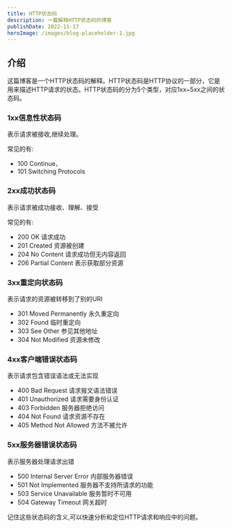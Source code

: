 ```yaml
---
title: HTTP状态码
description: 一篇解释HTTP状态码的博客
publishDate: 2022-11-17
heroImage: /images/blog-placeholder-1.jpg
---
```


## 介绍

这篇博客是一个HTTP状态码的解释。HTTP状态码是HTTP协议的一部分，它是用来描述HTTP请求的状态。HTTP状态码的分为5个类型，对应1xx~5xx之间的状态码。

### 1xx信息性状态码

表示请求被接收,继续处理。

常见的有:
- 100 Continue、
- 101 Switching Protocols

### 2xx成功状态码

表示请求被成功接收、理解、接受

常见的有:
- 200 OK 请求成功
- 201 Created 资源被创建
- 204 No Content 请求成功但无内容返回
- 206 Partial Content 表示获取部分资源

### 3xx重定向状态码

表示请求的资源被转移到了别的URI

- 301 Moved Permanently 永久重定向
- 302 Found 临时重定向
- 303 See Other 参见其他地址
- 304 Not Modified 资源未修改

### 4xx客户端错误状态码

表示请求包含错误语法或无法实现

- 400 Bad Request 请求报文语法错误
- 401 Unauthorized 请求需要身份认证
- 403 Forbidden 服务器拒绝访问
- 404 Not Found 请求资源不存在
- 405 Method Not Allowed 方法不被允许

### 5xx服务器错误状态码

表示服务器处理请求出错

- 500 Internal Server Error 内部服务器错误
- 501 Not Implemented 服务器不支持所请求的功能
- 503 Service Unavailable 服务暂时不可用
- 504 Gateway Timeout 网关超时

记住这些状态码的含义,可以快速分析和定位HTTP请求和响应中的问题。